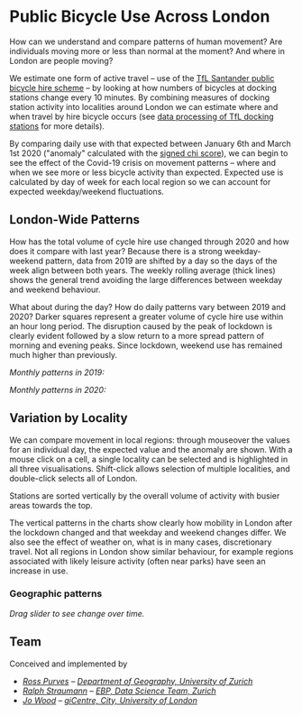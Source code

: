 <!-- Scripts to link to the Vega/Vega-Lite runtime -->
<script src="https://cdn.jsdelivr.net/npm/vega@5"></script>
<script src="https://cdn.jsdelivr.net/npm/vega-lite@4"></script>
<script src="https://cdn.jsdelivr.net/npm/vega-embed@6"></script>

<style>
input[type="range"],
  .vega-bind {
    font-size:0px;
}
</style>

# Public Bicycle Use Across London

How can we understand and compare patterns of human movement? Are individuals moving more or less than normal at the moment? And where in London are people moving?

We estimate one form of active travel – use of the [TfL Santander public bicycle hire scheme](https://tfl.gov.uk/modes/cycling/santander-cycles) – by looking at how numbers of bicycles at docking stations change every 10 minutes. By combining measures of docking station activity into localities around London we can estimate where and when travel by hire bicycle occurs (see [data processing of TfL docking stations](./dataProcessing) for more details).

By comparing daily use with that expected between January 6th and March 1st 2020 ("anomaly" calculated with the [signed chi score](https://openaccess.city.ac.uk/id/eprint/537/1/wood_visualization_2010.pdf)), we can begin to see the effect of the Covid-19 crisis on movement patterns – where and when we see more or less bicycle activity than expected. Expected use is calculated by day of week for each local region so we can account for expected weekday/weekend fluctuations.

## London-Wide Patterns

How has the total volume of cycle hire use changed through 2020 and how does it compare with last year? Because there is a strong weekday-weekend pattern, data from 2019 are shifted by a day so the days of the week align between both years. The weekly rolling average (thick lines) shows the general trend avoiding the large differences between weekday and weekend behaviour.

<div class="wide" id="visTotal"></div>

What about during the day? How do daily patterns vary between 2019 and 2020? Darker squares represent a greater volume of cycle hire use within an hour long period. The disruption caused by the peak of lockdown is clearly evident followed by a slow return to a more spread pattern of morning and evening peaks. Since lockdown, weekend use has remained much higher than previously.

_Monthly patterns in 2019:_

<div class="wide" id="visHourly2019"></div>

_Monthly patterns in 2020:_

<div class="wide" id="visHourly2020"></div>

## Variation by Locality

We can compare movement in local regions: through mouseover the values for an individual day, the expected value and the anomaly are shown. With a mouse click on a cell, a single locality can be selected and is highlighted in all three visualisations. Shift-click allows selection of multiple localities, and double-click selects all of London.

Stations are sorted vertically by the overall volume of activity with busier areas towards the top.

<div class="wide" id="visLinkedBicycle"></div>

The vertical patterns in the charts show clearly how mobility in London after the lockdown changed and that weekday and weekend changes differ. We also see the effect of weather on, what is in many cases, discretionary travel. Not all regions in London show similar behaviour, for example regions associated with likely leisure activity (often near parks) have seen an increase in use.

### Geographic patterns

_Drag slider to see change over time._

<div class="wide" id="visMap"></div>

## Team

Conceived and implemented by

- _[Ross Purves](https://twitter.com/GCUZH) – [Department of Geography, University of Zurich](https://www.geo.uzh.ch/~rsp/)_
- _[Ralph Straumann](https://twitter.com/rastrau) – [EBP, Data Science Team, Zurich](https://www.ebp.ch)_
- _[Jo Wood](https://twitter.com/jwolondon) – [giCentre, City, University of London](https://www.gicentre.net/jwo)_

<!-- Script containing the vis specs used above. Must be at end of document. -->
<script src="js/londonVisSpecs.js?q=0"></script>
